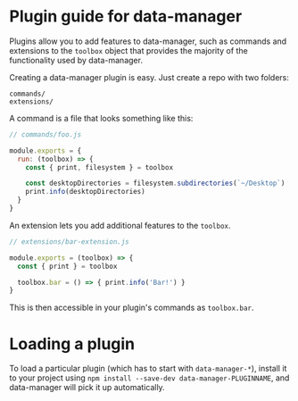 # Plugin guide for data-manager

Plugins allow you to add features to data-manager, such as commands and
extensions to the `toolbox` object that provides the majority of the functionality
used by data-manager.

Creating a data-manager plugin is easy. Just create a repo with two folders:

```
commands/
extensions/
```

A command is a file that looks something like this:

```js
// commands/foo.js

module.exports = {
  run: (toolbox) => {
    const { print, filesystem } = toolbox

    const desktopDirectories = filesystem.subdirectories(`~/Desktop`)
    print.info(desktopDirectories)
  }
}
```

An extension lets you add additional features to the `toolbox`.

```js
// extensions/bar-extension.js

module.exports = (toolbox) => {
  const { print } = toolbox

  toolbox.bar = () => { print.info('Bar!') }
}
```

This is then accessible in your plugin's commands as `toolbox.bar`.

# Loading a plugin

To load a particular plugin (which has to start with `data-manager-*`),
install it to your project using `npm install --save-dev data-manager-PLUGINNAME`,
and data-manager will pick it up automatically.
